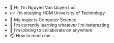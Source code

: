 - 👋 Hi, I’m Nguyen Van Quyen Luc
- :point_right: I'm studying HCM University of Technology
- 👀 My major is Computer Science
- 🌱 I’m currently learning whatever i'm insteresting
- 💞️ I’m looking to collaborate on anywhere
- 📫 How to reach me ...

<!---
quyenluc22082000/quyenluc22082000 is a ✨ special ✨ repository because its `README.md` (this file) appears on your GitHub profile.
You can click the Preview link to take a look at your changes.
--->
